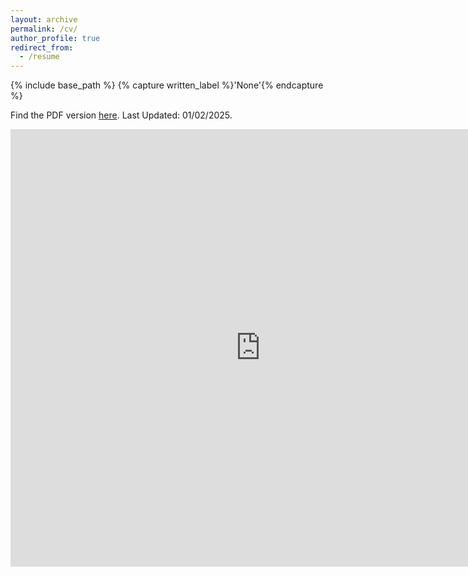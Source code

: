 ```yaml
---
layout: archive
permalink: /cv/
author_profile: true
redirect_from:
  - /resume
---
```


{% include base_path %} {% capture written_label %}'None'{% endcapture %}

Find the PDF version <a href="https://bhuiyanra.github.io/files/Resume.pdf" target="_blank" rel="noopener noreferrer">here</a>. Last Updated: 01/02/2025.

<embed src="https://bhuiyanra.github.io/files/Resume.pdf" width="800" height="700" type="application/pdf">



